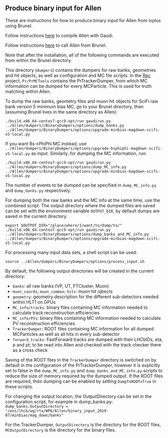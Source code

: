 Produce binary input for Allen
-------------------------------

These are instructions for how to produce binary input for Allen from lxplus using Brunel.

Follow instructions [here](https://gitlab.cern.ch/lhcb/Allen/blob/dovombru_Gaudi_Allen_integration/readme.md#building-as-a-gaudilhcb-project) to compile Allen with Gaudi.

Follow instructions [here]() to call Allen from Brunel.  

Note that after the installation, all of the following commands are executed from within the Brunel directory.
  
This directory (`dumpers`) contains the dumpers for raw banks, geometries and hit objects, as well as
configuration and MC file scripts. In the [Rec](https://gitlab.cern.ch/lhcb/Rec) project, `Pr/PrMCTools` contains the PrTrackerDumper, from which MC information can be dumped
for every MCParticle. This is used for truth matching within Allen.

To dump the raw banks, geometry files and muon hit objects for SciFi raw bank version 5
minimum bias MC, go to your Brunel directory, then (assuming Brunel lives in the same directory as Allen):

    ./build.x86_64-centos7-gcc9-opt/run gaudirun.py ../Allen/dumpers//BinaryDumpers/options/dump_banks.py ../Allen/dumpers/BinaryDumpers/options/upgrade-minbias-magdown-scifi-v5-local.py

If you want Bs->PhiPhi MC instead, use `../Allen/dumpers/BinaryDumpers/options/upgrade-bsphiphi-magdown-scifi-v5-local.py` as input.
Similarly, for dumping the MC information, run:

    ./build.x86_64-centos7-gcc9-opt/run gaudirun.py ../Allen/dumpers/BinaryDumpers/options/dump_MC_info.py ../Allen/dumpers/BinaryDumpers/options/upgrade-minbias-magdown-scifi-v5-local.py

The number of events to be dumped can be specified in `dump_MC_info.py` and `dump_banks.py` respectively.

For dumping both the raw banks and the MC info at the same time, use the combined script. The output directory where the dumped files are saved can be set with the environment variable `OUTPUT_DIR`, by default dumps are saved in the current directory.

    export $OUTPUT_DIR="/place/where/I/want/to/dump/to/"
    ./build.x86_64-centos7-gcc9-opt/run gaudirun.py ../Allen/dumpers/BinaryDumpers/options/dump_banks_and_MC_info.py ../Allen/dumpers/BinaryDumpers/options/upgrade-minbias-magdown-scifi-v5-local.py

For processing many input data sets, a shell script can be used:

    source ../Allen/dumpers/BinaryDumpers/options/process_input.sh

By default, the following output directories will be created in the current directory:

* `banks`: all raw banks (VP, UT, FTCluster, Muon)
* `muon_coords`, `muon_common_hits`: muon hit ojbects
* `geometry`: geometry description for the different sub-detectors needed within HLT1 on GPUs
* `MC_info/tracks`: binary files containing MC information needed to calculate track reconstruction efficiencies
* `MC_info/PVs`: binary files containing MC information needed to calculate PV reconstruction efficiencies
* `TrackerDumper`: ROOT files containing MC information for all dumped MCParticles as well as all hits in every sub-detector
* `forward_tracks`: FastForward tracks are dumped with their LHCbIDs, eta, p and pt; to be read into Allen and checked with the track checker there as a cross check

Saving of the ROOT files in the `TrackerDumper` directory is switched on by default in the configuration of the PrTrackerDumper, however it is explicitly set to false in the `dump_MC_info.py` and `dump_banks_and_MC_info.py` scripts to reduce the size of memory required by the dumped output.
If the ROOT files are required, their dumping can be enabled by setting `DumpToROOT=True` in these scripts.

For changing the output location, the OutputDirectory can be set in the configuration script, for example in dump_banks.py:
`dump_banks.OutputDirectory = "/eos/lhcb/wg/rta/WP6/Allen/binary_input_2019-07/minbias/mag_down/banks"`
    
For the TrackerDumper, `OutputDirectory` is the directory for the ROOT files, `MCOutputDirectory` is the directory for the binary files.


    
    
    
